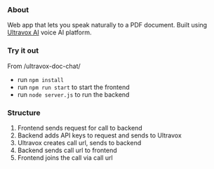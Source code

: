 ### About

Web app that lets you speak naturally to a PDF document. Built using [Ultravox AI](https://ultravox.ai/) voice AI platform. 

### Try it out
From /ultravox-doc-chat/
- run `npm install`
- run `npm run start` to start the frontend
- run `node server.js` to run the backend

### Structure
1. Frontend sends request for call to backend
2. Backend adds API keys to request and sends to Ultravox
3. Ultravox creates call url, sends to backend
4. Backend sends call url to frontend 
5. Frontend joins the call via call url

